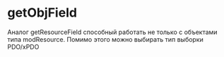 getObjField
========

Аналог getResourceField способный работать не только с объектами типа modResource. Помимо этого можно выбирать тип выборки PDO/xPDO

